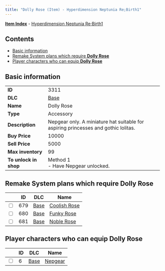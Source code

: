 ```yaml
---
title: "Dolly Rose (Item) - Hyperdimension Neptunia Re;Birth1"
---
```


[**Item Index**](/neptunia/rb1/item/index.html) - [Hyperdimension Neptunia Re;Birth1](/neptunia/rb1)

## Contents

- [Basic information](#basic-information)
- [Remake System plans which require **Dolly Rose**](#remake-system-plans-which-require-dolly-rose)
- [Player characters who can equip **Dolly Rose**](#player-characters-who-can-equip-dolly-rose)

## Basic information

|   |   |
| -- | -- |
| **ID** | 3311 |
| **DLC** | [Base](/neptunia/rb1/dlc/1-base.html) |
| **Name** | Dolly Rose |
| **Type** | Accessory |
| **Description** | Nepgear only. A miniature hat suitable for aspiring princesses and gothic lolitas. |
| **Buy Price** | 10000 |
| **Sell Price** | 5000 |
| **Max inventory** | 99 |
| **To unlock in shop** | Method 1<br />- Have Nepgear unlocked. |


## Remake System plans which require **Dolly Rose**

|    | ID | DLC | Name |
| -- | -- | --- | ---- |
| <input type="checkbox" id="rb1-quest-1-679" class="trackbox" /> | 679 | [Base](/neptunia/rb1/dlc/1-base.html) | [Coolish Rose](/neptunia/rb1/quest/1-679-coolish-rose.html) |
| <input type="checkbox" id="rb1-quest-1-680" class="trackbox" /> | 680 | [Base](/neptunia/rb1/dlc/1-base.html) | [Funky Rose](/neptunia/rb1/quest/1-680-funky-rose.html) |
| <input type="checkbox" id="rb1-quest-1-681" class="trackbox" /> | 681 | [Base](/neptunia/rb1/dlc/1-base.html) | [Noble Rose](/neptunia/rb1/quest/1-681-noble-rose.html) |


## Player characters who can equip **Dolly Rose**

|    | ID | DLC | Name |
| -- | -- | --- | ---- |
| <input type="checkbox" id="rb1-player-1-6" class="trackbox" /> | 6 | [Base](/neptunia/rb1/dlc/1-base.html) | [Nepgear](/neptunia/rb1/player/1-6-nepgear.html) |
